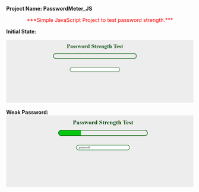 **Project Name: PasswordMeter_JS**

<p align="center" style="color: red; font-weight: bold font-size: 30px;"  >
***Simple JavaScript Project to test password strength.***
</p>

**Initial State:**

![Intial Loading page](src/media/1.png)

**Weak Password:**
![Weak Password](src/media/2.png)
